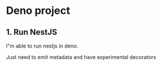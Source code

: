 # Deno project

## 1. Run NestJS

I"m able to run nestjs in deno.

Just need to emit metadata and have experimental decorators
